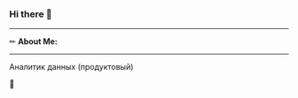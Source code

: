 ### Hi there 👋
____________________

✏ **About Me:**
____________________
Аналитик данных (продуктовый)

:hammer:
